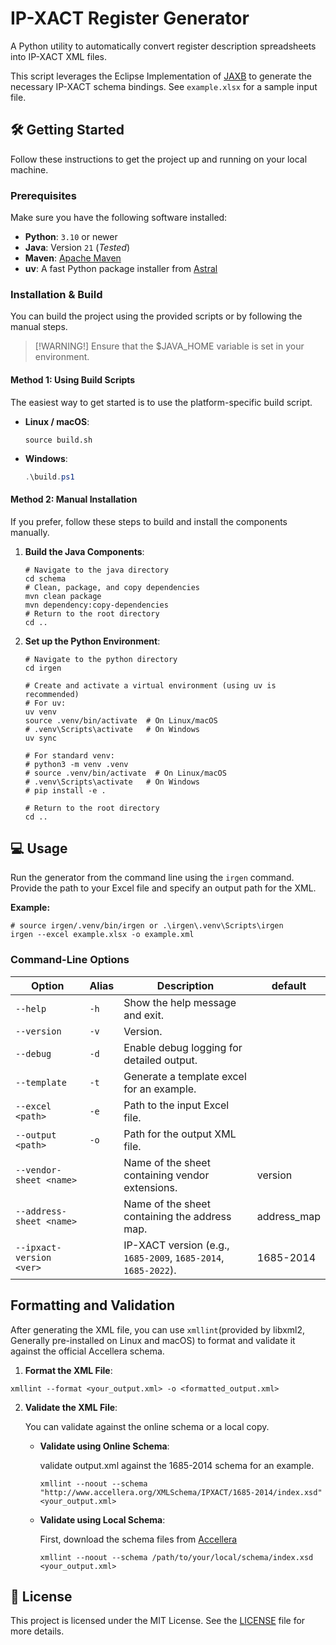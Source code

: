 # IP-XACT Register Generator

A Python utility to automatically convert register description spreadsheets into IP-XACT XML files.

This script leverages the Eclipse Implementation of [JAXB](https://eclipse-ee4j.github.io/jaxb-ri) to generate the necessary IP-XACT schema bindings. See `example.xlsx` for a sample input file.

## 🛠️ Getting Started

Follow these instructions to get the project up and running on your local machine.

### Prerequisites

Make sure you have the following software installed:

- **Python**: `3.10` or newer
- **Java**: Version `21` (*Tested*)
- **Maven**: [Apache Maven](https://maven.apache.org/)
- **uv**: A fast Python package installer from [Astral](https://docs.astral.sh/uv/)

### Installation & Build

You can build the project using the provided scripts or by following the manual steps.

> [!WARNING!] Ensure that the $JAVA_HOME variable is set in your environment.

#### Method 1: Using Build Scripts

The easiest way to get started is to use the platform-specific build script.

- **Linux / macOS**:

  ```shell
  source build.sh
  ```

- **Windows**:

  ```powerShell
  .\build.ps1

#### Method 2: Manual Installation

If you prefer, follow these steps to build and install the components manually.

1. **Build the Java Components**:

   ```shell
   # Navigate to the java directory
   cd schema
   # Clean, package, and copy dependencies
   mvn clean package
   mvn dependency:copy-dependencies
   # Return to the root directory
   cd ..
   ```

3. **Set up the Python Environment**:

   ```shell
   # Navigate to the python directory
   cd irgen
   
   # Create and activate a virtual environment (using uv is recommended)
   # For uv:
   uv venv
   source .venv/bin/activate  # On Linux/macOS
   # .venv\Scripts\activate   # On Windows
   uv sync
   
   # For standard venv:
   # python3 -m venv .venv
   # source .venv/bin/activate  # On Linux/macOS
   # .venv\Scripts\activate   # On Windows
   # pip install -e .
   
   # Return to the root directory
   cd ..
   ```

## 💻 Usage

Run the generator from the command line using the `irgen` command. Provide the path to your Excel file and specify an output path for the XML.

**Example:**

```shell
# source irgen/.venv/bin/irgen or .\irgen\.venv\Scripts\irgen
irgen --excel example.xlsx -o example.xml
```

### Command-Line Options

| Option                   | Alias | Description                                                  | default      |
| ------------------------ | ----- | ------------------------------------------------------------ | ------------ |
| `--help`                 | `-h`  | Show the help message and exit.                              |              |
| `--version`              | `-v`  | Version.                                                     |              |
| `--debug`                | `-d`  | Enable debug logging for detailed output.                    |              |
| `--template`             | `-t`  | Generate a template excel for an example.                    |              |
| `--excel <path>`         | `-e`  | Path to the input Excel file.                                |              |
| `--output <path>`        | `-o`  | Path for the output XML file.                                |              |
| `--vendor-sheet <name>`  |       | Name of the sheet containing vendor extensions.              | version      |
| `--address-sheet <name>` |       | Name of the sheet containing the address map.                | address_map  |
| `--ipxact-version <ver>` |       | IP-XACT version (e.g., `1685-2009`, `1685-2014`, `1685-2022`). | 1685-2014    |

## Formatting and Validation

After generating the XML file, you can use `xmllint`(provided by libxml2, Generally pre-installed on Linux and macOS) to format and validate it against the official Accellera schema.

1. **Format the XML File**:

```shell
xmllint --format <your_output.xml> -o <formatted_output.xml>
```

2. **Validate the XML File**: 

   You can validate against the online schema or a local copy.

    - **Validate using Online Schema**:

      validate output.xml against the 1685-2014 schema for an example.

      ```shell
      xmllint --noout --schema "http://www.accellera.org/XMLSchema/IPXACT/1685-2014/index.xsd" <your_output.xml>
      ```

    - **Validate using Local Schema**: 

      First, download the schema files from [Accellera](http://www.accellera.org/XMLSchema/)

      ```shell
      xmllint --noout --schema /path/to/your/local/schema/index.xsd <your_output.xml>
      ```

## 📜 License

This project is licensed under the MIT License. See the [LICENSE](LICENSE) file for more details.

